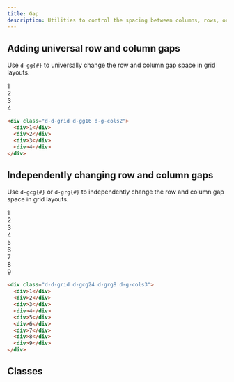 ```yaml
---
title: Gap
description: Utilities to control the spacing between columns, rows, or both in grids.
---
```


## Adding universal row and column gaps

Use `d-gg{#}` to universally change the row and column gap space in grid layouts.

<code-well-header class="d-fl-center d-fd-column d-p24 d-bgc-purple-100 d-bgo50 d-w100p d-hmn216" custom>
  <div class="d-d-grid d-gg16 d-g-cols2 d-p16 d-w100p d-hmn216 d-bar8 d-bgc-purple-100">
    <div class="d-fl-center d-p16 d-bgc-purple-300 d-bar4 d-fs-300 d-fw-bold">1</div>
    <div class="d-fl-center d-p16 d-bgc-purple-300 d-bar4 d-fs-300 d-fw-bold">2</div>
    <div class="d-fl-center d-p16 d-bgc-purple-300 d-bar4 d-fs-300 d-fw-bold">3</div>
    <div class="d-fl-center d-p16 d-bgc-purple-300 d-bar4 d-fs-300 d-fw-bold">4</div>
  </div>
</code-well-header>

```html
<div class="d-d-grid d-gg16 d-g-cols2">
  <div>1</div>
  <div>2</div>
  <div>3</div>
  <div>4</div>
</div>
```

## Independently changing row and column gaps

Use `d-gcg{#}` or `d-grg{#}` to independently change the row and column gap space in grid layouts.

<code-well-header class="d-fl-center d-fd-column d-p24 d-bgc-green-100 d-bgo50 d-w100p d-hmn216" custom>
  <div class="d-d-grid d-gcg24 d-grg8 d-g-cols3 d-p16 d-w100p d-hmn216 d-bar8 d-bgc-green-100">
    <div class="d-fl-center d-p16 d-bgc-green-200 d-bar4 d-fs-300 d-fw-bold">1</div>
    <div class="d-fl-center d-p16 d-bgc-green-200 d-bar4 d-fs-300 d-fw-bold">2</div>
    <div class="d-fl-center d-p16 d-bgc-green-200 d-bar4 d-fs-300 d-fw-bold">3</div>
    <div class="d-fl-center d-p16 d-bgc-green-200 d-bar4 d-fs-300 d-fw-bold">4</div>
    <div class="d-fl-center d-p16 d-bgc-green-200 d-bar4 d-fs-300 d-fw-bold">5</div>
    <div class="d-fl-center d-p16 d-bgc-green-200 d-bar4 d-fs-300 d-fw-bold">6</div>
    <div class="d-fl-center d-p16 d-bgc-green-200 d-bar4 d-fs-300 d-fw-bold">7</div>
    <div class="d-fl-center d-p16 d-bgc-green-200 d-bar4 d-fs-300 d-fw-bold">8</div>
    <div class="d-fl-center d-p16 d-bgc-green-200 d-bar4 d-fs-300 d-fw-bold">9</div>
  </div>
</code-well-header>

```html
<div class="d-d-grid d-gcg24 d-grg8 d-g-cols3">
  <div>1</div>
  <div>2</div>
  <div>3</div>
  <div>4</div>
  <div>5</div>
  <div>6</div>
  <div>7</div>
  <div>8</div>
  <div>9</div>
</div>
```

<script setup>
  import { gap } from '@data/grid.json';
  import { values } from '@data/gap.json';
</script>

## Classes

<div class="d-h464 d-of-y-scroll d-bb d-bc-black-200">
  <utility-class-table>
    <template #content>
      <tbody v-for="{ direction: dir } in gap">
        <tr v-for="{ output: rem, value: px } in values">
          <th scope="row" class="d-code--sm d-fc-purple-400">
            <span v-if="dir === 'both'">.d-gg{{ px }}</span>
            <span v-else-if="dir === 'column'">.d-gcg{{ px }}</span>
            <span v-else-if="dir === 'row'">.d-grg{{ px }}</span>
          </th>
          <td class="d-code--sm">
            <span v-if="dir !== 'both'">grid-{{ dir }}-gap: {{ rem }}</span>
            <span v-else>grid-gap: {{ rem }}</span>
          </td>
        </tr>
      </tbody>
    </template>
  </utility-class-table>
</div>
